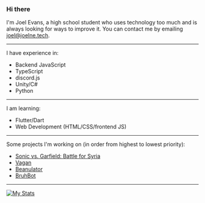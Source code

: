 ### Hi there 
I'm Joel Evans, a high school student who uses technology too much and is always looking for ways to improve it.
You can contact me by emailing joel@joelne.tech.

---

I have experience in:
 - Backend JavaScript
 - TypeScript
 - discord.js
 - Unity/C#
 - Python

---

I am learning:
 - Flutter/Dart
 - Web Development (HTML/CSS/frontend JS)

---

Some projects I'm working on (in order from highest to lowest priority):
 - [Sonic vs. Garfield: Battle for Syria](https://github.com/Moyai-Studios/Sonic-vs.-Garfield-Battle-for-Syria)
 - [Vagan](https://github.com/JuhJuhButts/Vagan)
 - [Beanulator](https://github.com/Beanulator) 
 - [BruhBot](https://github.com/JuhJuhButts/BruhBot)

---

[![My Stats](https://github-readme-stats.vercel.app/api?username=JuhJuhButts&count_private=true&show_icons=true&theme=radical)](https://github.com/anuraghazra/github-readme-stats)
